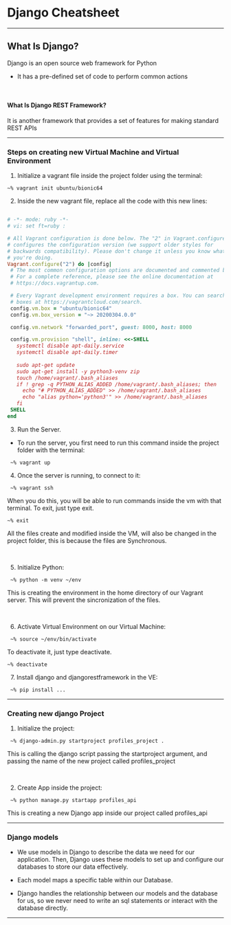 Django Cheatsheet
===================

- - - - 
## What Is Django? ##

Django is an open source web framework for Python
- It has a pre-defined set of code to perform common actions

&nbsp;

#### What Is Django REST Framework? ####
It is another framework that provides a set of features for making standard REST APIs

- - - - 

### Steps on creating new Virtual Machine and Virtual Environment ###

1. Initialize a vagrant file inside the project folder using the terminal:
 ```console
 ~% vagrant init ubuntu/bionic64
 ```

2. Inside the new vagrant file, replace all the code with this new lines:
```ruby

# -*- mode: ruby -*-
# vi: set ft=ruby :

# All Vagrant configuration is done below. The "2" in Vagrant.configure
# configures the configuration version (we support older styles for
# backwards compatibility). Please don't change it unless you know what
# you're doing.
Vagrant.configure("2") do |config|
 # The most common configuration options are documented and commented below.
 # For a complete reference, please see the online documentation at
 # https://docs.vagrantup.com.

 # Every Vagrant development environment requires a box. You can search for
 # boxes at https://vagrantcloud.com/search.
 config.vm.box = "ubuntu/bionic64"
 config.vm.box_version = "~> 20200304.0.0"

 config.vm.network "forwarded_port", guest: 8000, host: 8000

 config.vm.provision "shell", inline: <<-SHELL
   systemctl disable apt-daily.service
   systemctl disable apt-daily.timer
 
   sudo apt-get update
   sudo apt-get install -y python3-venv zip
   touch /home/vagrant/.bash_aliases
   if ! grep -q PYTHON_ALIAS_ADDED /home/vagrant/.bash_aliases; then
     echo "# PYTHON_ALIAS_ADDED" >> /home/vagrant/.bash_aliases
     echo "alias python='python3'" >> /home/vagrant/.bash_aliases
   fi
 SHELL
end
```
3. Run the Server.
  - To run the server, you first need to run this command inside the project folder with the terminal:
```console
 ~% vagrant up
 ```
4. Once the server is running, to connect to it: 
```console
 ~% vagrant ssh
 ```
 When you do this, you will be able to run commands inside the vm with that terminal.
 To exit, just type exit.
 ```console
 ~% exit
 ```

 All the files create and modified inside the VM, will also be changed in the project folder, this is because the files are Synchronous.

&nbsp;

 5. Initialize Python: 
```console
 ~% python -m venv ~/env
 ```
 This is creating the environment in the home directory of our Vagrant server. This will prevent the sincronization of the files.

&nbsp;

 6. Activate Virtual Environment on our Virtual Machine: 
```console
 ~% source ~/env/bin/activate
 ```

  To deactivate it, just type deactivate.
 ```console
 ~% deactivate
 ```

&nbsp;
  7. Install django and djangorestframework in the VE: 
```console
 ~% pip install ...
 ```
- - -


### Creating new django Project ###
1. Initialize the project:
   
```console
 ~% django-admin.py startproject profiles_project .
 ```
This is calling the django script passing the startproject argument, and passing the name of the new project called profiles_project

&nbsp;

2. Create App inside the project:
```console
 ~% python manage.py startapp profiles_api

 ```
This is creating a new Django app inside our project called profiles_api

- - -

### Django models ###

- We use models in Django to describe the data we need for our application. Then, Django uses these models to set up and configure our databases to store our data effectively.

- Each model maps a specific table within our Database. 
- Django handles the relationship between our models and the database for us, so we never need to write an sql statements or interact with the database directly. 
- - -